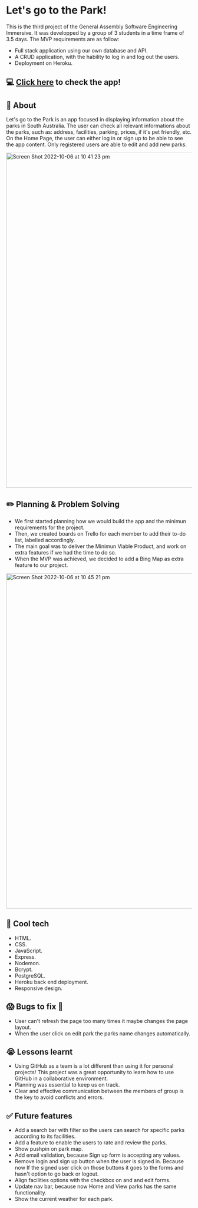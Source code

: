 # Let's go to the Park!
This is the third project of the General Assembly Software Engineering Immersive. It was developped by a group of 3 students in a time frame of 3.5 days.
The MVP requirements are as follow:
- Full stack application using our own database and API.
- A CRUD application, with the hability to log in and log out the users.
- Deployment on Heroku.

## :computer: [Click here](https://vast-harbor-92966.herokuapp.com/) to check the app!

## :page_facing_up: About
Let's go to the Park is an app focused in displaying information about the parks in South Australia.
The user can check all relevant informations about the parks, such as: address, facilities, parking, prices, if it's pet friendly, etc.
On the Home Page, the user can either log in or sign up to be able to see the app content.
Only registered users are able to edit and add new parks.

<img width="910" alt="Screen Shot 2022-10-06 at 10 41 23 pm" src="https://user-images.githubusercontent.com/110708328/194309303-eb51860c-6721-4117-a044-a2546740e918.png">


## :pencil2: Planning & Problem Solving
- We first started planning how we would build the app and the minimun requirements for the project.
- Then, we created boards on Trello for each member to add their to-do list, labelled accordingly.
- The main goal was to deliver the Minimun Viable Product, and work on extra features if we had the time to do so. 
- When the MVP was achieved, we decided to add a Bing Map as extra feature to our project.

<img width="910" alt="Screen Shot 2022-10-06 at 10 45 21 pm" src="https://user-images.githubusercontent.com/110708328/194310033-cf03541b-31cd-42d9-8b81-f8581f021860.png">


## :rocket: Cool tech
- HTML.
- CSS.
- JavaScript.
- Express.
- Nodemon.
- Bcrypt.
- PostgreSQL.
- Heroku back end deployment.
- Responsive design.

## :scream: Bugs to fix :poop:
- User can't refresh the page too many times it maybe changes the page layout.
- When the user click on edit park the parks name changes automatically.

## :sob: Lessons learnt
- Using GitHub as a team is a lot different than using it for personal projects! This project was a great opportunity to learn how to use GitHub in a collaborative environment.
- Planning was essential to keep us on track.
- Clear and effective communication between the members of group is the key to avoid conflicts and errors.

## :white_check_mark: Future features
- Add a search bar with filter so the users can search for specific parks according to its facilities.
- Add a feature to enable the users to rate and review the parks.
- Show pushpin on park map.
- Add email validation, because Sign up form is accepting any values.
- Remove login and sign up button when the user is signed in. Because now If the signed user click on those buttons it goes to the forms and hasn't option to go back or logout.
- Align facilities options with the checkbox on and and edit forms.
- Update nav bar, because now Home and View parks has the same functionality.
- Show the current weather for each park.
